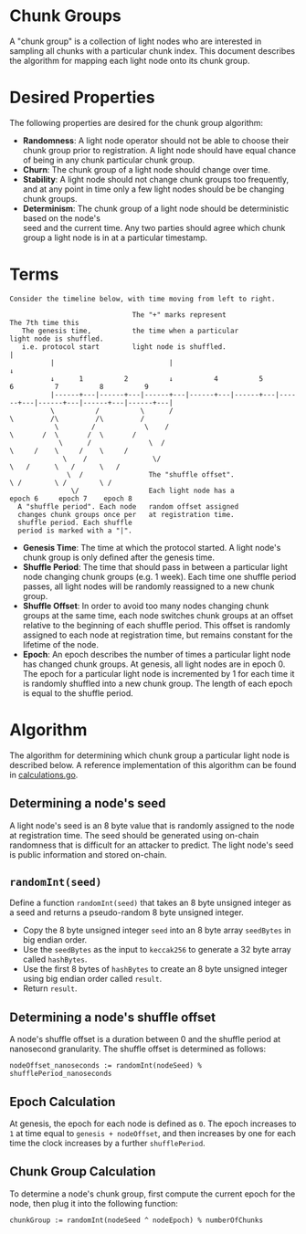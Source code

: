 # Chunk Groups

A "chunk group" is a collection of light nodes who are interested in sampling all chunks with a particular chunk index.
This document describes the algorithm for mapping each light node onto its chunk group.

# Desired Properties

The following properties are desired for the chunk group algorithm:

- **Randomness**: A light node operator should not be able to choose their chunk group prior to registration.
  A light node should have equal chance of being in any chunk particular chunk group.
- **Churn**: The chunk group of a light node should change over time.
- **Stability**: A light node should not change chunk groups too frequently, and at any point in time
  only a few light nodes should be be changing chunk groups.
- **Determinism**: The chunk group of a light node should be deterministic based on the node's  
  seed and the current time. Any two parties should agree which chunk group a light node is in
  at a particular timestamp.

# Terms

```
Consider the timeline below, with time moving from left to right.

                              The "+" marks represent                    The 7th time this
   The genesis time,          the time when a particular                 light node is shuffled.
   i.e. protocol start        light node is shuffled.                              |
          |                            |                                           ↓
          ↓      1          2          ↓          4          5          6          7          8          9
          |------+---|------+---|------+---|------+---|------+---|------+---|------+---|------+---|------+---|
          \          /          \      /                                \         /\         /\         /
           \        /            \    /                                  \       /  \       /  \       /
            \      /              \  /                                    \     /    \     /    \     /
             \    /                \/                                      \   /      \   /      \   /
              \  /                The "shuffle offset".                     \ /        \ /        \ /
               \/                 Each light node has a                   epoch 6     epoch 7    epoch 8
  A "shuffle period". Each node   random offset assigned
  changes chunk groups once per   at registration time.
  shuffle period. Each shuffle
  period is marked with a "|".
```

- **Genesis Time**: The time at which the protocol started. A light node's chunk group is only defined after the genesis
  time.
- **Shuffle Period**: The time that should pass in between a particular light node changing chunk groups (e.g. 1 week).
  Each time one shuffle period passes, all light nodes will be randomly reassigned to a new chunk group.
- **Shuffle Offset**: In order to avoid too many nodes changing chunk groups at the same time, each node switches chunk
  groups at an offset relative to the beginning of each shuffle period. This offset is randomly assigned to each node at
  registration time, but remains constant for the lifetime of the node.
- **Epoch**: An epoch describes the number of times a particular light node has changed chunk groups. At genesis,
  all light nodes are in epoch 0. The epoch for a particular light node is incremented by 1 for each time it is
  randomly shuffled into a new chunk group. The length of each epoch is equal to the shuffle period.

# Algorithm

The algorithm for determining which chunk group a particular light node is described below. A reference implementation
of this algorithm can be found in [calculations.go](./calculations.go).

## Determining a node's seed

A light node's seed is an 8 byte value that is randomly assigned to the node at registration time. The seed should
be generated using on-chain randomness that is difficult for an attacker to predict. The light node's seed
is public information and stored on-chain.

## `randomInt(seed)`

Define a function `randomInt(seed)` that takes an 8 byte unsigned integer as a seed and returns a pseudo-random 
8 byte unsigned integer. 

- Copy the 8 byte unsigned integer `seed` into an 8 byte array `seedBytes` in big endian order.
- Use the `seedBytes` as the input to `keccak256` to generate a 32 byte array called `hashBytes`.
- Use the first 8 bytes of `hashBytes` to create an 8 byte unsigned integer using big endian order called `result`.
- Return `result`.

## Determining a node's shuffle offset

A node's shuffle offset is a duration between 0 and the shuffle period at nanosecond granularity.
The shuffle offset is determined as follows:

```
nodeOffset_nanoseconds := randomInt(nodeSeed) % shufflePeriod_nanoseconds
```

## Epoch Calculation

At genesis, the epoch for each node is defined as `0`. The epoch increases to `1` at time equal
to `genesis + nodeOffset`, and then increases by one for each time the clock increases by a further `shufflePeriod`.

## Chunk Group Calculation

To determine a node's chunk group, first compute the current epoch for the node, then plug it into the following
function:

```
chunkGroup := randomInt(nodeSeed ^ nodeEpoch) % numberOfChunks
```